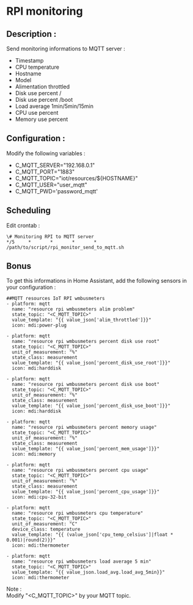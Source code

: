 # RPI monitoring

## Description :

Send monitoring informations to MQTT server :  
- Timestamp
- CPU temperature
- Hostname
- Model
- Alimentation throttled
- Disk use percent /
- Disk use percent /boot
- Load average 1min/5min/15min
- CPU use percent
- Memory use percent
  
  
## Configuration :

Modify the following variables :  
- C_MQTT_SERVER="192.168.0.1"
- C_MQTT_PORT="1883"
- C_MQTT_TOPIC="iot/resources/${HOSTNAME}"
- C_MQTT_USER="user_mqtt"
- C_MQTT_PWD='password_mqtt'
  
  
## Scheduling

Edit crontab :
```
\# Monitoring RPI to MQTT server
*/5     *       *       *       *       /path/to/script/rpi_monitor_send_to_mqtt.sh
```

## Bonus

To get this informations in Home Assistant, add the following sensors in your configuration :  
```
##MQTT resources IoT RPI wmbusmeters
- platform: mqtt
  name: "resource rpi wmbusmeters alim problem"
  state_topic: "<C_MQTT_TOPIC>"
  value_template: "{{ value_json['alim_throttled']}}"
  icon: mdi:power-plug

- platform: mqtt
  name: "resource rpi wmbusmeters percent disk use root"
  state_topic: "<C_MQTT_TOPIC>"
  unit_of_measurement: "%"
  state_class: measurement
  value_template: "{{ value_json['percent_disk_use_root']}}"
  icon: mdi:harddisk

- platform: mqtt
  name: "resource rpi wmbusmeters percent disk use boot"
  state_topic: "<C_MQTT_TOPIC>"
  unit_of_measurement: "%"
  state_class: measurement
  value_template: "{{ value_json['percent_disk_use_boot']}}"
  icon: mdi:harddisk

- platform: mqtt
  name: "resource rpi wmbusmeters percent memory usage"
  state_topic: "<C_MQTT_TOPIC>"
  unit_of_measurement: "%"
  state_class: measurement
  value_template: "{{ value_json['percent_mem_usage']}}"
  icon: mdi:memory

- platform: mqtt
  name: "resource rpi wmbusmeters percent cpu usage"
  state_topic: "<C_MQTT_TOPIC>"
  unit_of_measurement: "%"
  state_class: measurement
  value_template: "{{ value_json['percent_cpu_usage']}}"
  icon: mdi:cpu-32-bit

- platform: mqtt
  name: "resource rpi wmbusmeters cpu temperature"
  state_topic: "<C_MQTT_TOPIC>"
  unit_of_measurement: "C"
  device_class: temperature
  value_template: "{{ (value_json['cpu_temp_celsius']|float * 0.001)|round(2)}}"
  icon: mdi:thermometer

- platform: mqtt
  name: "resource rpi wmbusmeters load average 5 min"
  state_topic: "<C_MQTT_TOPIC>"
  value_template: "{{ value_json.load_avg.load_avg_5min}}"
  icon: mdi:thermometer
```
  
Note :   
Modify "<C_MQTT_TOPIC>" by your MQTT topic.



